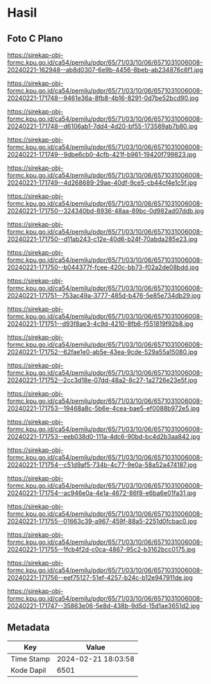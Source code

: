 # Hasil

## Foto C Plano

https://sirekap-obj-formc.kpu.go.id/ca54/pemilu/pdpr/65/71/03/10/06/6571031006008-20240221-162948--ab8d0307-6e9b-4456-8beb-ab234876c6f1.jpg

https://sirekap-obj-formc.kpu.go.id/ca54/pemilu/pdpr/65/71/03/10/06/6571031006008-20240221-171748--9461e36a-8fb8-4b16-8291-0d7be52bcd90.jpg

https://sirekap-obj-formc.kpu.go.id/ca54/pemilu/pdpr/65/71/03/10/06/6571031006008-20240221-171748--d6106ab1-7dd4-4d20-bf55-173589ab7b80.jpg

https://sirekap-obj-formc.kpu.go.id/ca54/pemilu/pdpr/65/71/03/10/06/6571031006008-20240221-171749--9dbe6cb0-4cfb-421f-b961-19420f799823.jpg

https://sirekap-obj-formc.kpu.go.id/ca54/pemilu/pdpr/65/71/03/10/06/6571031006008-20240221-171749--4d268689-29ae-40df-9ce5-cb44cf4e1c5f.jpg

https://sirekap-obj-formc.kpu.go.id/ca54/pemilu/pdpr/65/71/03/10/06/6571031006008-20240221-171750--324340bd-8936-48aa-89bc-0d982ad07ddb.jpg

https://sirekap-obj-formc.kpu.go.id/ca54/pemilu/pdpr/65/71/03/10/06/6571031006008-20240221-171750--d11ab243-c12e-40d6-b24f-70abda285e23.jpg

https://sirekap-obj-formc.kpu.go.id/ca54/pemilu/pdpr/65/71/03/10/06/6571031006008-20240221-171750--b044377f-fcee-420c-bb73-f02a2de08bdd.jpg

https://sirekap-obj-formc.kpu.go.id/ca54/pemilu/pdpr/65/71/03/10/06/6571031006008-20240221-171751--753ac49a-3777-485d-b476-5e85e734db29.jpg

https://sirekap-obj-formc.kpu.go.id/ca54/pemilu/pdpr/65/71/03/10/06/6571031006008-20240221-171751--d93f8ae3-4c9d-4210-8fb6-f551819f92b8.jpg

https://sirekap-obj-formc.kpu.go.id/ca54/pemilu/pdpr/65/71/03/10/06/6571031006008-20240221-171752--62fae1e0-ab5e-43ea-9cde-529a55a15080.jpg

https://sirekap-obj-formc.kpu.go.id/ca54/pemilu/pdpr/65/71/03/10/06/6571031006008-20240221-171752--2cc3d18e-07dd-48a2-8c27-1a2726e23e5f.jpg

https://sirekap-obj-formc.kpu.go.id/ca54/pemilu/pdpr/65/71/03/10/06/6571031006008-20240221-171753--19468a8c-5b6e-4cea-bae5-ef0088b972e5.jpg

https://sirekap-obj-formc.kpu.go.id/ca54/pemilu/pdpr/65/71/03/10/06/6571031006008-20240221-171753--eeb038d0-111a-4dc6-90bd-bc4d2b3aa842.jpg

https://sirekap-obj-formc.kpu.go.id/ca54/pemilu/pdpr/65/71/03/10/06/6571031006008-20240221-171754--c51d9af5-734b-4c77-9e0a-58a52a474187.jpg

https://sirekap-obj-formc.kpu.go.id/ca54/pemilu/pdpr/65/71/03/10/06/6571031006008-20240221-171754--ac946e0a-4e1a-4672-86f8-e6ba6e01fa31.jpg

https://sirekap-obj-formc.kpu.go.id/ca54/pemilu/pdpr/65/71/03/10/06/6571031006008-20240221-171755--01663c39-a967-459f-88a5-2251d0fcbac0.jpg

https://sirekap-obj-formc.kpu.go.id/ca54/pemilu/pdpr/65/71/03/10/06/6571031006008-20240221-171755--1fcb4f2d-c0ca-4867-95c2-b3162bcc0175.jpg

https://sirekap-obj-formc.kpu.go.id/ca54/pemilu/pdpr/65/71/03/10/06/6571031006008-20240221-171756--eef75127-51ef-4257-b24c-b12e947911de.jpg

https://sirekap-obj-formc.kpu.go.id/ca54/pemilu/pdpr/65/71/03/10/06/6571031006008-20240221-171747--35863e06-5e8d-438b-9d5d-15d1ae3651d2.jpg


## Metadata

| Key        | Value               |
| ---------- | ------------------- |
| Time Stamp | 2024-02-21 18:03:58 |
| Kode Dapil | 6501                |



